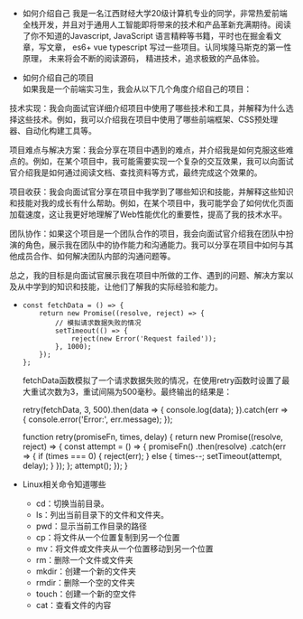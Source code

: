 - 如何介绍自己
    我是一名江西财经大学20级计算机专业的同学，非常热爱前端全栈开发，并且对于通用人工智能即将带来的技术和产品革新充满期待。阅读了你不知道的Javascript, JavaScript 语言精粹等书籍，平时也在掘金看文章，写文章， es6+ vue typescript 写过一些项目。认同埃隆马斯克的第一性原理， 未来将会不断的阅读源码， 精进技术，追求极致的产品体验。

- 如何介绍自己的项目    
    如果我是一个前端实习生，我会从以下几个角度介绍自己的项目：

技术实现：我会向面试官详细介绍项目中使用了哪些技术和工具，并解释为什么选择这些技术。例如，我可以介绍我在项目中使用了哪些前端框架、CSS预处理器、自动化构建工具等。

项目难点与解决方案：我会分享在项目中遇到的难点，并介绍我是如何克服这些难点的。例如，在某个项目中，我可能需要实现一个复杂的交互效果，我可以向面试官介绍我是如何通过阅读文档、查找资料等方式，最终完成这个效果的。

项目收获：我会向面试官分享在项目中我学到了哪些知识和技能，并解释这些知识和技能对我的成长有什么帮助。例如，在某个项目中，我可能学会了如何优化页面加载速度，这让我更好地理解了Web性能优化的重要性，提高了我的技术水平。

团队协作：如果这个项目是一个团队合作的项目，我会向面试官介绍我在团队中扮演的角色，展示我在团队中的协作能力和沟通能力。我可以分享在项目中如何与其他成员合作、如何解决团队内部的沟通问题等。

总之，我的目标是向面试官展示我在项目中所做的工作、遇到的问题、解决方案以及从中学到的知识和技能，让他们了解我的实际经验和能力。

- 
    ```
    const fetchData = () => {
        return new Promise((resolve, reject) => {
            // 模拟请求数据失败的情况
            setTimeout(() => {
                reject(new Error('Request failed'));
            }, 1000);
        });
    };
    ```

    fetchData函数模拟了一个请求数据失败的情况，在使用retry函数时设置了最大重试次数为3，重试间隔为500毫秒。最终输出的结果是：

    retry(fetchData, 3, 500).then(data => {
        console.log(data);
    }).catch(err => {
        console.error('Error:', err.message);
    });

    function retry(promiseFn, times, delay) {
  return new Promise((resolve, reject) => {
    const attempt = () => {
      promiseFn()
        .then(resolve)
        .catch(err => {
          if (times === 0) {
            reject(err);
          } else {
            times--;
            setTimeout(attempt, delay);
          }
        });
    };
    attempt();
  });
}

- Linux相关命令知道哪些
    - cd：切换当前目录。
    - ls：列出当前目录下的文件和文件夹。
    - pwd：显示当前工作目录的路径
    - cp：将文件从一个位置复制到另一个位置
    - mv：将文件或文件夹从一个位置移动到另一个位置
    - rm：删除一个文件或文件夹
    - mkdir：创建一个新的文件夹
    - rmdir：删除一个空的文件夹
    - touch：创建一个新的空文件
    - cat：查看文件的内容

    